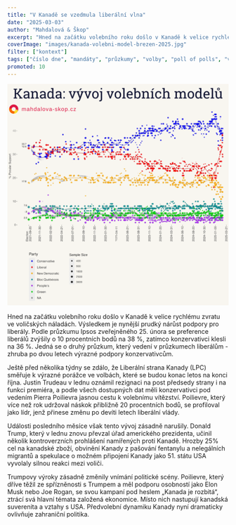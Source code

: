 ```yaml
---
title: "V Kanadě se vzedmula liberální vlna"
date: "2025-03-03"
author: "Mahdalová & Škop"
excerpt: "Hned na začátku volebního roku došlo v Kanadě k velice rychlému zvratu ve voličských náladách. Liberálové mají podporu 38 %."
coverImage: "images/kanada-volebni-model-brezen-2025.jpg"
filter: ["kontext"]
tags: ["číslo dne", "mandáty", "průzkumy", "volby", "poll of polls", "volební model", "Parlament", "Kanada", "liberálové", "politika"]
promoted: 10
---
```


![Kanada - volební model](images/kanada-volebni-model-brezen-2025.png)

Hned na začátku volebního roku došlo v Kanadě k velice rychlému zvratu ve voličských náladách. Výsledkem je nynější prudký nárůst podpory pro liberály. Podle průzkumu Ipsos zveřejněného 25. února se preference liberálů zvýšily o 10 procentních bodů na 38 %, zatímco konzervativci klesli na 36 %. Jedná se o druhý průzkum, který vedení v průzkumech liberálům - zhruba po dvou letech výrazné podpory konzervativcům.

Ještě před několika týdny se zdálo, že Liberální strana Kanady (LPC) směřuje k výrazné porážce ve volbách, které se budou konac letos na konci října. Justin Trudeau v lednu oznámil rezignaci na post předsedy strany i na funkci premiéra, a podle všech dostupných dat měli konzervativci pod vedením Pierra Poilievra jasnou cestu k volebnímu vítězství. Poilievre, který více než rok udržoval náskok přibližně 20 procentních bodů, se profiloval jako lídr, jenž přinese změnu po devíti letech liberální vlády.

Události posledního měsíce však tento vývoj zásadně narušily. Donald Trump, který v lednu znovu převzal úřad amerického prezidenta, učinil několik kontroverzních prohlášení namířených proti Kanadě. Hrozby 25% cel na kanadské zboží, obvinění Kanady z pašování fentanylu a nelegálních migrantů a spekulace o možném připojení Kanady jako 51. státu USA vyvolaly silnou reakci mezi voliči.

Trumpovy výroky zásadně změnily vnímání politické scény. Poilievre, který dříve těžil ze spřízněnosti s Trumpem a měl podporu osobností jako Elon Musk nebo Joe Rogan, se svou kampaní pod heslem „Kanada je rozbitá“, ztrácí svá hlavní témata založená ekonomice. Místo nich nastupují kanadská suverenita a vztahy s USA. Předvolební dynamiku Kanady nyní dramaticky ovlivňuje zahraniční politika.


